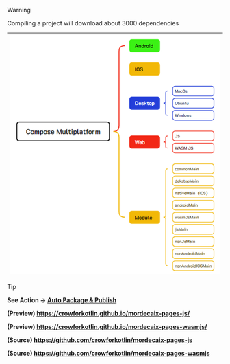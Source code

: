 > [!WARNING]
> Compiling a project will download about 3000 dependencies

| ![References](docs/img/Compose%20Multiplatform.png) | 
  |:---------------------------------------------------:|

> [!TIP]
> **See Action -> [Auto Package & Publish](https://github.com/crowforkotlin/mordecaix-source/actions)**
> 
> **(Preview) https://crowforkotlin.github.io/mordecaix-pages-js/**
>
> **(Preview) https://crowforkotlin.github.io/mordecaix-pages-wasmjs/**
>
> **(Source) https://github.com/crowforkotlin/mordecaix-pages-js**
>
> **(Source) https://github.com/crowforkotlin/mordecaix-pages-wasmjs**


[badge-android]: http://img.shields.io/badge/-android-6EDB8D.svg?style=flat

[badge-android-native]: http://img.shields.io/badge/support-[AndroidNative]-6EDB8D.svg?style=flat

[badge-wearos]: http://img.shields.io/badge/-wearos-8ECDA0.svg?style=flat

[badge-jvm]: http://img.shields.io/badge/-jvm-DB413D.svg?style=flat

[badge-js]: http://img.shields.io/badge/-js-F8DB5D.svg?style=flat

[badge-js-ir]: https://img.shields.io/badge/support-[IR]-AAC4E0.svg?style=flat

[badge-nodejs]: https://img.shields.io/badge/-nodejs-68a063.svg?style=flat

[badge-linux]: http://img.shields.io/badge/-linux-2D3F6C.svg?style=flat

[badge-windows]: http://img.shields.io/badge/-windows-4D76CD.svg?style=flat

[badge-wasm]: https://img.shields.io/badge/-wasm-624FE8.svg?style=flat

[badge-apple-silicon]: http://img.shields.io/badge/support-[AppleSilicon]-43BBFF.svg?style=flat

[badge-ios]: http://img.shields.io/badge/-ios-CDCDCD.svg?style=flat

[badge-mac]: http://img.shields.io/badge/-macos-111111.svg?style=flat

[badge-watchos]: http://img.shields.io/badge/-watchos-C0C0C0.svg?style=flat

[badge-tvos]: http://img.shields.io/badge/-tvos-808080.svg?style=flat
